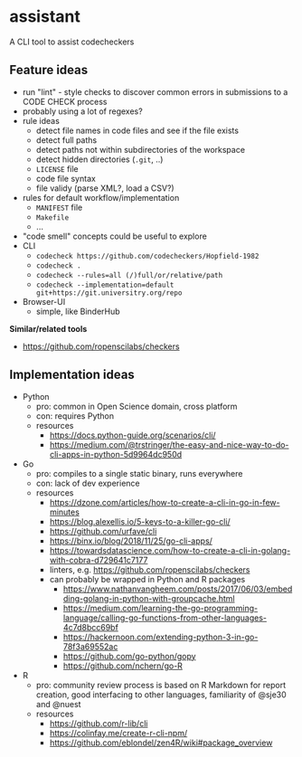 # assistant

A CLI tool to assist codecheckers

## Feature ideas

- run "lint" - style checks to discover common errors in submissions to a CODE CHECK process
- probably using a lot of regexes?
- rule ideas
  - detect file names in code files and see if the file exists
  - detect full paths
  - detect paths not within subdirectories of the workspace
  - detect hidden directories (`.git`, ..)
  - `LICENSE` file
  - code file syntax
  - file validy (parse XML?, load a CSV?)
- rules for default workflow/implementation
  - `MANIFEST` file
  - `Makefile`
  - ...
- "code smell" concepts could be useful to explore
- CLI
  - `codecheck https://github.com/codecheckers/Hopfield-1982`
  - `codecheck .`
  - `codecheck --rules=all (/)full/or/relative/path`
  - `codecheck --implementation=default git+https://git.universitry.org/repo`
- Browser-UI
  - simple, like BinderHub
  
**Similar/related tools**

- https://github.com/ropenscilabs/checkers

## Implementation ideas

- Python
  - pro: common in Open Science domain, cross platform
  - con: requires Python
  - resources
    - https://docs.python-guide.org/scenarios/cli/
    - https://medium.com/@trstringer/the-easy-and-nice-way-to-do-cli-apps-in-python-5d9964dc950d
- Go
  - pro: compiles to a single static binary, runs everywhere
  - con: lack of dev experience
  - resources
    - https://dzone.com/articles/how-to-create-a-cli-in-go-in-few-minutes
    - https://blog.alexellis.io/5-keys-to-a-killer-go-cli/
    - https://github.com/urfave/cli
    - https://binx.io/blog/2018/11/25/go-cli-apps/
    - https://towardsdatascience.com/how-to-create-a-cli-in-golang-with-cobra-d729641c7177
    - linters, e.g. https://github.com/ropenscilabs/checkers
    - can probably be wrapped in Python and R packages
      - https://www.nathanvangheem.com/posts/2017/06/03/embedding-golang-in-python-with-groupcache.html
      - https://medium.com/learning-the-go-programming-language/calling-go-functions-from-other-languages-4c7d8bcc69bf
      - https://hackernoon.com/extending-python-3-in-go-78f3a69552ac
      - https://github.com/go-python/gopy
      - https://github.com/nchern/go-R
- R
  - pro: community review process is based on R Markdown for report creation, good interfacing to other languages, familiarity of @sje30 and @nuest
  - resources
    - https://github.com/r-lib/cli
    - https://colinfay.me/create-r-cli-npm/
    - https://github.com/eblondel/zen4R/wiki#package_overview

